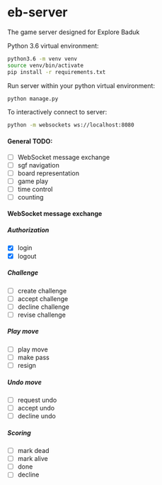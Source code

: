 # eb-server
The game server designed for Explore Baduk

Python 3.6 virtual environment:
```bash
python3.6 -m venv venv
source venv/bin/activate
pip install -r requirements.txt
```

Run server within your python virtual environment:
```bash
python manage.py
```

To interactively connect to server:
```bash
python -m websockets ws://localhost:8080
```

#### General TODO:
  - [ ] WebSocket message exchange
  - [ ] sgf navigation
  - [ ] board representation
  - [ ] game play
  - [ ] time control
  - [ ] counting
  
#### WebSocket message exchange
##### Authorization
- [x] login 
- [x] logout

##### Challenge
- [ ] create challenge
- [ ] accept challenge
- [ ] decline challenge
- [ ] revise challenge
    
##### Play move
- [ ] play move
- [ ] make pass
- [ ] resign

##### Undo move
- [ ] request undo
- [ ] accept undo
- [ ] decline undo
    
##### Scoring
- [ ] mark dead
- [ ] mark alive
- [ ] done
- [ ] decline
